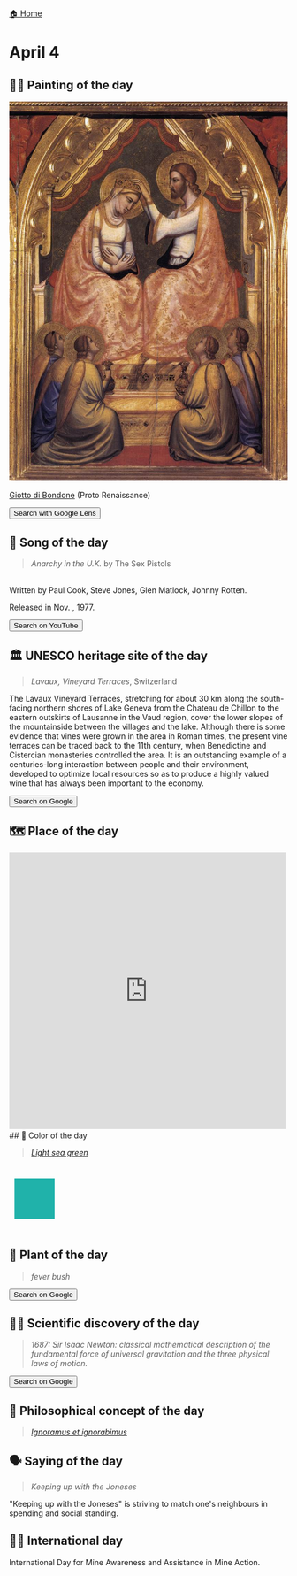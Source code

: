
[🏠 Home](../../index.md)

# April 4

## 🧑‍🎨 Painting of the day

<img width="600" src="../img/Giotto_di_Bondone_2.jpg">

[Giotto di Bondone](http://en.wikipedia.org/wiki/Giotto_di_Bondone) (Proto Renaissance)

<button class="btn btn-success"
onclick=" window.open('https://lens.google.com/uploadbyurl?url=https://iretes.github.io/one-a-day/data/img/Giotto_di_Bondone_2.jpg','_blank')">
Search with Google Lens
</button>

## 🎼 Song of the day

> *Anarchy in the U.K.*
by The Sex Pistols

<br />Written by Paul Cook, Steve Jones, Glen Matlock, Johnny Rotten.

Released in Nov. , 1977.

<button class="btn btn-success"
onclick=" window.open('http://www.youtube.com/search?q=Anarchy in the U.K. by The Sex Pistols','_blank')">
Search on YouTube
</button>

## 🏛️ UNESCO heritage site of the day

> *Lavaux, Vineyard Terraces*, Switzerland

<p>The Lavaux Vineyard Terraces, stretching for about 30 km along the south-facing northern shores of Lake Geneva from the Chateau de Chillon to the eastern outskirts of Lausanne in the Vaud region, cover the lower slopes of the mountainside between the villages and the lake. Although there is some evidence that vines were grown in the area in Roman times, the present vine terraces can be traced back to the 11th century, when Benedictine and Cistercian monasteries controlled the area. It is an outstanding example of a centuries-long interaction between people and their environment, developed to optimize local resources so as to produce a highly valued wine that has always been important to the economy.</p>

<button class="btn btn-success"
onclick=" window.open('http://www.google.com/search?q=Lavaux, Vineyard Terraces','_blank')">
Search on Google
</button>

## 🗺️ Place of the day

<iframe
src="https://www.mapcrunch.com"
name="mapcrunch"
width="500"
height="500"
allowTransparency="true"
scrolling="no"
frameborder="0"
>
</iframe>
## 🎨 Color of the day

> *[Light sea green](https://en.wikipedia.org/wiki/Shades_of_cyan#Light_sea_green)*

<div style="color:#20B2AA; font-size: 100px;">&#9632;</div>

## 🌿 Plant of the day

> *fever bush*

<button class="btn btn-success"
onclick=" window.open('http://www.google.com/search?q=fever bush','_blank')">
Search on Google
</button>

## 🧑‍🔬 Scientific discovery of the day

> *1687: Sir Isaac Newton: classical mathematical description of the fundamental force of universal gravitation and the three physical laws of motion.*

<button class="btn btn-success"
onclick=" window.open('http://www.google.com/search?q=1687: Sir Isaac Newton: classical mathematical description of the fundamental force of universal gravitation and the three physical laws of motion.','_blank')"> 
Search on Google
</button>

## 💭 Philosophical concept of the day

> *[Ignoramus et ignorabimus](https://en.wikipedia.org/wiki/Ignoramus_et_ignorabimus)*

## 🗣️ Saying of the day

> *Keeping up with the Joneses*

"Keeping up with the Joneses" is striving to match one's neighbours in spending and social standing. 

## 🏳️‍🌈 International day

International Day for Mine Awareness and Assistance in Mine Action.